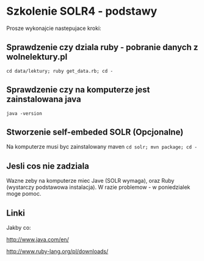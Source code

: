 Szkolenie SOLR4 - podstawy
================

Prosze wykonajcie nastepujace kroki:

Sprawdzenie czy dziala ruby - pobranie danych z wolnelektury.pl
---------------------------------------------------------------
``
cd data/lektury; ruby get_data.rb; cd -
``

Sprawdzenie czy na komputerze jest zainstalowana java
-----------------------------------------------------
``
java -version
``

Stworzenie self-embeded SOLR (Opcjonalne)
----------------------------
Na komputerze musi byc zainstalowany maven
``
cd solr; mvn package; cd -
``

Jesli cos nie zadziala
----------------------
Wazne zeby na komputerze miec Jave (SOLR wymaga), oraz Ruby (wystarczy podstawowa instalacja). 
W razie problemow - w poniedzialek moge pomoc.


Linki
-----
Jakby co:

http://www.java.com/en/

http://www.ruby-lang.org/pl/downloads/
